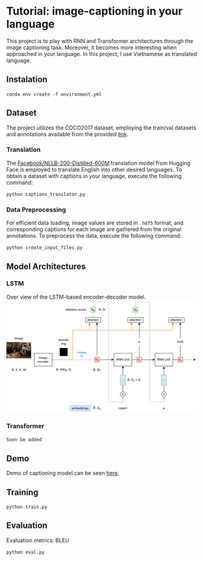 # Tutorial: image-captioning in your language
This project is to play with RNN and Transformer architectures through the image captioning task. Moreover, it becomes more interesting when approached in your language. In this project, I use Vietnamese as translated language.

## Instalation
```
conda env create -f environment.yml
```

## Dataset
The project utilizes the COCO2017 dataset, employing the train/val datasets and annotations available from the provided [link](https://cocodataset.org/#download).

### Translation
The [Facebook/NLLB-200-Distilled-600M](https://huggingface.co/facebook/nllb-200-distilled-600M) translation model from Hugging Face is employed to translate English into other desired languages. To obtain a dataset with captions in your language, execute the following command:
```
python captions_translator.py
```

### Data Preprocessing
For efficient data loading, image values are stored in `.hdf5` format, and corresponding captions for each image are gathered from the original annotations. To preprocess the data, execute the following command:
```
python create_input_files.py
```

## Model Architectures
### LSTM
Over view of the LSTM-based encoder-decoder model.
![image](docs/rnn_encoder_decoder.png)

### Transformer
`Soon be added`
## Demo
Demo of captioning model can be seen [here](https://github.com/danhugo/image-captioning/blob/main/notebook.ipynb).
## Training
```
python train.py
```

## Evaluation
Evaluation metrics: BLEU
```
python eval.py
```
